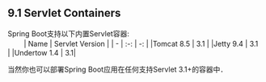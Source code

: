 ## 9.1 Servlet Containers
Spring Boot支持以下内置Servlet容器:  
　　
| Name | Servlet Version |
| - | :-: | -: |
|Tomcat 8.5 | 3.1 |
|Jetty 9.4 | 3.1 |
|Undertow 1.4 | 3.1|


当然你也可以部署Spring Boot应用在任何支持Servlet 3.1+的容器中．

